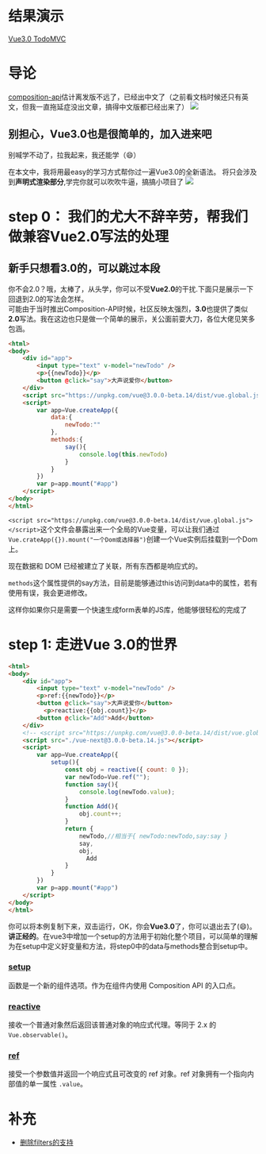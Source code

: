 # 结果演示

[Vue3.0 TodoMVC](http://jsrun.net/wyvKp/edit)

# 导论

[composition-api](https://composition-api.vuejs.org/zh/)估计离发版不远了，已经出中文了（之前看文档时候还只有英文，但我一直拖延症没出文章，搞得中文版都已经出来了）
![](https://user-gold-cdn.xitu.io/2020/5/24/17245e182f38ff63?w=919&h=306&f=jpeg&s=27845)

## 别担心，Vue3.0也是很简单的，加入进来吧

别喊学不动了，拉我起来，我还能学（😄）

在本文中，我将用最easy的学习方式帮你过一遍Vue3.0的全新语法。
将只会涉及到**声明式渲染部分**,学完你就可以吹吹牛逼，搞搞小项目了
![](https://user-gold-cdn.xitu.io/2020/5/24/17245f5f9792b799?w=1913&h=762&f=png&s=697656)

# step 0： 我们的尤大不辞辛劳，帮我们做兼容Vue2.0写法的处理

## 新手只想看3.0的，可以跳过本段

你不会2.0？哦，太棒了，从头学，你可以不受**Vue2.0**的干扰.下面只是展示一下回退到2.0的写法会怎样。  
可能由于当时推出Composition-API时候，社区反映太强烈，**3.0**也提供了类似**2.0**写法。我在这边也只是做一个简单的展示，关公面前耍大刀，各位大佬见笑多包涵。

```html
<html>
<body>
    <div id="app">
        <input type="text" v-model="newTodo" />
        <p>{{newTodo}}</p>
        <button @click="say">大声说爱你</button>
    </div>
    <script src="https://unpkg.com/vue@3.0.0-beta.14/dist/vue.global.js"></script>
    <script>
        var app=Vue.createApp({
            data:{
                newTodo:""
            },
            methods:{
                say(){
                    console.log(this.newTodo)
                }
            }
        })
        var p=app.mount("#app")
    </script>
</body>
</html>
```

`<script src="https://unpkg.com/vue@3.0.0-beta.14/dist/vue.global.js"></script>`这个文件会暴露出来一个全局的Vue变量，可以让我们通过 `Vue.crateApp({}).mount("一个Dom或选择器")`创建一个Vue实例后挂载到一个Dom上。

现在数据和 DOM 已经被建立了关联，所有东西都是响应式的。

`methods`这个属性提供的say方法，目前是能够通过this访问到data中的属性，若有使用有误，我会更进修改。

这样你如果你只是需要一个快速生成form表单的JS库，他能够很轻松的完成了

# step 1: 走进Vue 3.0的世界

```html
<html>
<body>
    <div id="app">
        <input type="text" v-model="newTodo" />
        <p>ref:{{newTodo}}</p>
        <button @click="say">大声说爱你</button>
	      <p>reactive:{{obj.count}}</p>
        <button @click="Add">Add</button>
    </div>
    <!-- <script src="https://unpkg.com/vue@3.0.0-beta.14/dist/vue.global.js"></script> -->
    <script src="./vue-next@3.0.0-beta.14.js"></script>
    <script>
        var app=Vue.createApp({
            setup(){
              	const obj = reactive({ count: 0 });
                var newTodo=Vue.ref("");
                function say(){
                    console.log(newTodo.value);
                }
              	function Add(){
                    obj.count++;
                }
                return {
                    newTodo,//相当于{ newTodo:newTodo,say:say }
                    say,
                  	obj,
	                  Add
                }
            }
        })
        var p=app.mount("#app")
    </script>
</body>
</html>
```

你可以将本例复制下来，双击运行，OK，你会**Vue3.0**了，你可以退出去了(😄)。
**讲正经的**。在vue3中增加一个setup的方法用于初始化整个项目，可以简单的理解为在setup中定义好变量和方法，将step0中的data与methods整合到setup中。

### [setup](https://vue-composition-api-rfc.netlify.app/zh/api.html#setup)

 函数是一个新的组件选项。作为在组件内使用 Composition API 的入口点。

### [reactive](https://vue-composition-api-rfc.netlify.app/zh/api.html#reactive)

接收一个普通对象然后返回该普通对象的响应式代理。等同于 2.x 的 `Vue.observable()`。

### [ref](https://vue-composition-api-rfc.netlify.app/zh/api.html#ref)

接受一个参数值并返回一个响应式且可改变的 ref 对象。ref 对象拥有一个指向内部值的单一属性 `.value`。

# 补充

- [删除filters的支持](https://juejin.im/post/5e12a2e95188253ab321aa8d#heading-0)
